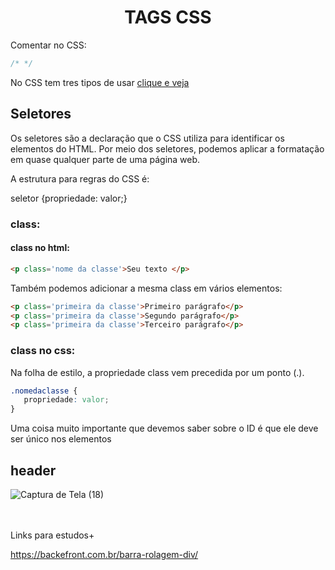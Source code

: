 <div align="center">
  
  # TAGS CSS
  
  </div>

Comentar no CSS: 
~~~css
/* */
~~~

No CSS tem tres tipos de usar <a href="comoAdicionarCSS.md"> clique e veja </a>


## Seletores

Os seletores são a declaração que o CSS utiliza para identificar os elementos do HTML. Por meio dos seletores, podemos aplicar a formatação em quase qualquer parte de uma página web.

A estrutura para regras do CSS é:

seletor {propriedade: valor;}

### class:

#### class no html:
~~~html
<p class='nome da classe'>Seu texto </p>
~~~
Também podemos adicionar a mesma class em vários elementos:
~~~html
<p class='primeira da classe'>Primeiro parágrafo</p>
<p class='primeira da classe'>Segundo parágrafo</p>
<p class='primeira da classe'>Terceiro parágrafo</p>
~~~

### class no css:
Na folha de estilo, a propriedade class vem precedida por um ponto (.).

~~~css
.nomedaclasse { 
   propriedade: valor;
}
~~~

Uma coisa muito importante que devemos saber sobre o ID é que ele deve ser único nos elementos


## header

![Captura de Tela (18)](https://user-images.githubusercontent.com/99969693/206040803-dbbf88c6-d451-4d6d-955f-b9b911bdb0ca.png)




<br><br>Links para estudos+

https://backefront.com.br/barra-rolagem-div/
